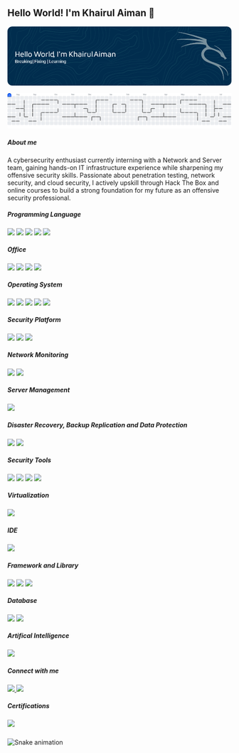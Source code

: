 ## Hello World! I'm Khairul Aiman 👋

![k41r0s3](img/kali-1.png)

<picture>
  <source media="(prefers-color-scheme: dark)" srcset="https://raw.githubusercontent.com/k41r0s3/k41r0s3/output/pacman-contribution-graph-dark.svg">
  <source media="(prefers-color-scheme: light)" srcset="https://raw.githubusercontent.com/k41r0s3/k41r0s3/output/pacman-contribution-graph.svg">
  <img alt="pacman contribution graph" src="https://raw.githubusercontent.com/k41r0s3/k41r0s3/output/pacman-contribution-graph.svg">
</picture>

##### About me
A cybersecurity enthusiast currently interning with a Network and Server team, gaining hands-on IT infrastructure experience while sharpening my offensive security skills. Passionate about penetration testing, network security, and cloud security, I actively upskill through Hack The Box and online courses to build a strong foundation for my future as an offensive security professional.

##### Programming Language

<img src="https://img.shields.io/badge/HTML5-E34F26?style=for-the-badge&logo=html5&logoColor=white" /> <img src="https://img.shields.io/badge/CSS3-1572B6?style=for-the-badge&logo=css3&logoColor=white" /> <img src="https://img.shields.io/badge/PHP-777BB4?style=for-the-badge&logo=php&logoColor=white" /> <img src="https://img.shields.io/badge/JavaScript-323330?style=for-the-badge&logo=javascript&logoColor=F7DF1E" /> <img src="https://img.shields.io/badge/Python-FFD43B?style=for-the-badge&logo=python&logoColor=blue" />

##### Office
<img src="https://img.shields.io/badge/Microsoft_Word-2B579A?style=for-the-badge&logo=microsoft-word&logoColor=white"/> <img src="https://img.shields.io/badge/Microsoft_Excel-217346?style=for-the-badge&logo=microsoft-excel&logoColor=white"/> <img src="https://img.shields.io/badge/Microsoft_PowerPoint-B7472A?style=for-the-badge&logo=microsoft-powerpoint&logoColor=white"/> <img src="https://img.shields.io/badge/Notion-000000?style=for-the-badge&logo=notion&logoColor=white"/>

##### Operating System
<img src="https://img.shields.io/badge/Windows_11-0078d4?style=for-the-badge&logo=windows-11&logoColor=white" /> <img src="https://img.shields.io/badge/Ubuntu-E95420?style=for-the-badge&logo=ubuntu&logoColor=white" /> <img src="https://img.shields.io/badge/Kali_Linux-557C94?style=for-the-badge&logo=kali-linux&logoColor=white" /> <img src="https://img.shields.io/badge/Debian-A81D33?style=for-the-badge&logo=debian&logoColor=white" /> <img src="https://img.shields.io/badge/mac%20os-000000?style=for-the-badge&logo=apple&logoColor=white" />

##### Security Platform
<img src="https://img.shields.io/badge/HackTheBox-111927?style=for-the-badge&logo=Hack%20The%20Box&logoColor=9FEF00" /> <img src="https://img.shields.io/badge/TryHackMe-212C42?style=for-the-badge&logo=TryHackMe&logoColor=white" /> <img src="https://img.shields.io/badge/CISCO-1BA0D7?style=for-the-badge&logo=cisco&logoColor=white" /> 


##### Network Monitoring 
<img src="https://img.shields.io/badge/Zabbix-CC0000?style=for-the-badge&logo=zabbix&logoColor=white"/> <img src="https://img.shields.io/badge/PRTG-009EE0?style=for-the-badge&logo=prtgnetworkmonitor&logoColor=white"/>



##### Server Management
<img src="https://img.shields.io/badge/HPE iLO-00B388?style=for-the-badge&logo=hewlettpackardenterprise&logoColor=white"/>

##### Disaster Recovery, Backup Replication and Data Protection
 <img src="https://img.shields.io/badge/Veeam-00B14F?style=for-the-badge&logo=veeam&logoColor=white"/>  <img src="https://img.shields.io/badge/Zerto-E84C3D?style=for-the-badge&logo=zerto&logoColor=white"/>

##### Security Tools
<img src="https://img.shields.io/badge/Wireshark-1679A7?style=for-the-badge&logo=Wireshark&logoColor=white" /> <img src="https://img.shields.io/badge/burpsuite-FF6633?style=for-the-badge&logo=burpsuite&logoColor=white
" /> <img src="https://img.shields.io/badge/metasploit-2596CD?style=for-the-badge&logo=metasploit&logoColor=white
" /> <img src="https://img.shields.io/badge/Wazuh-3595F9?style=for-the-badge&logo=wazuh&logoColor=white"/>




##### Virtualization

<img src="https://img.shields.io/badge/VMware-231f20?style=for-the-badge&logo=VMware&logoColor=white" />

##### IDE
<img src="https://img.shields.io/badge/VSCode-0078D4?style=for-the-badge&logo=visual%20studio%20code&logoColor=white" />


##### Framework and Library
<img src="https://img.shields.io/badge/Apache-D22128?style=for-the-badge&logo=Apache&logoColor=white" /> <img src="https://img.shields.io/badge/firebase-ffca28?style=for-the-badge&logo=firebase&logoColor=black
" /> <img src="https://img.shields.io/badge/Xampp-F37623?style=for-the-badge&logo=xampp&logoColor=white" />


##### Database
<img src="https://img.shields.io/badge/MariaDB-003545?style=for-the-badge&logo=mariadb&logoColor=white" /> <img src="https://img.shields.io/badge/MySQL-005C84?style=for-the-badge&logo=mysql&logoColor=white
" />

##### Artifical Intelligence
<img src="https://img.shields.io/badge/ChatGPT-74aa9c?style=for-the-badge&logo=openai&logoColor=white" />


##### Connect with me
<a href="https://www.linkedin.com/in/khairulaimanahmadrosli/">
  <img src="https://img.shields.io/badge/LinkedIn-0077B5?style=for-the-badge&logo=linkedin&logoColor=white"/>
</a> <a href="https://medium.com/@k41r0s3">
  <img src="https://img.shields.io/badge/Medium-12100E?style=for-the-badge&logo=medium&logoColor=white"/>
</a>

##### Certifications
<img src="https://img.shields.io/badge/Portfolio-255E63?style=for-the-badge&logo=About.me&logoColor=white"/>

###

<img src="https://raw.githubusercontent.com/k41r0s3/k41r0s3/output/snake.svg" alt="Snake animation" />

###